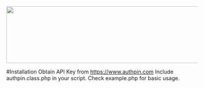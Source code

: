 <center><img src="https://authpin.com/brand/authpin-4.svg" width="902px" height="150px"></center>

#Installation
Obtain API Key from https://www.authpin.com
Include authpin.class.php in your script. 
Check example.php for basic usage.
